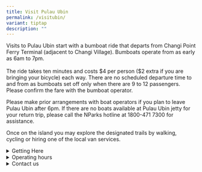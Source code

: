 ```yaml
---
title: Visit Pulau Ubin
permalink: /visitubin/
variant: tiptap
description: ""
---
```

<p>Visits to Pulau Ubin start with a bumboat ride that departs from Changi
Point Ferry Terminal (adjacent to Changi Village). Bumboats operate from
as early as 6am to 7pm.
<br>
<br>The ride takes ten minutes and costs $4 per person ($2 extra if you are
bringing your bicycle) each way. There are no scheduled departure time
to and from as bumboats set off only when there are 9 to 12 passengers.
Please confirm the fare with the bumboat operator.&nbsp;</p>
<p>Please make prior arrangements with boat operators if you plan to leave
Pulau Ubin after 6pm. If there are no boats available at Pulau Ubin jetty
for your return trip, please call the NParks hotline at 1800-471 7300 for
assistance.</p>
<p>Once on the island you may explore the designated trails by walking, cycling
or hiring one of the local van services.</p>
<div data-type="detailGroup" class="isomer-accordion isomer-accordion-white">
<details class="isomer-details">
<summary>Getting Here</summary>
<div data-type="detailsContent" class="isomer-details-content">
<p><u>Getting to Changi Point Ferry Terminal</u>
</p>
<p><strong>Bus Services:&nbsp;</strong>2, 29, 59, 109 to Changi Village Bus
Terminal (99009)</p>
<p><strong>MRT:&nbsp;</strong>
<br>
</p>
<p>1&nbsp; &nbsp; &nbsp; &nbsp; &nbsp; &nbsp; Tampines East Station (DT33),
board Bus no 59 at Exit B bus stop to Changi Village Bus Interchange</p>
<p>&nbsp;</p>
<p>2&nbsp; &nbsp; &nbsp; &nbsp; &nbsp; &nbsp; Tampines MRT Station (EW2/DT32),
board Bus no 29 at Tampines Bus Interchange to Changi Village Bus Interchange</p>
<p>&nbsp;</p>
<p>3&nbsp; &nbsp; &nbsp; &nbsp; &nbsp; &nbsp; Tanah Merah MRT Station (EW4),
board Bus no 2 at Exit B to Changi Village Bus Interchange</p>
<p>&nbsp;</p>
<p><strong>Taxi and Private Hire Car:&nbsp;You can key in the following address &nbsp;in your taxi booking mobile app or simply tell them the address &nbsp;below.</strong>
</p>
<p>&nbsp;Changi Point Ferry Terminal&nbsp;
<br>&nbsp;51 Lorong Bekukong
<br>
</p>
<p></p>
</div>
</details>
<details class="isomer-details">
<summary>Operating hours</summary>
<div data-type="detailsContent" class="isomer-details-content">
<p>Ubin Volunteer Hub:
<br>9.00am - 5.00pm</p>
<p>Ubin Living Lab office:
<br>9.30am - 4.30pm</p>
<p>Chek Jawa Wetlands:
<br>7.00am - 7.00pm</p>
</div>
</details>
<details class="isomer-details">
<summary>Contact us</summary>
<div data-type="detailsContent" class="isomer-details-content">
<p><strong>Pulau Ubin<br></strong>61 Pulau Ubin
<br>Singapore 508310
<br>Tel: 6542 4108</p>
<p></p>
</div>
</details>
</div>
<p></p>
<p></p>